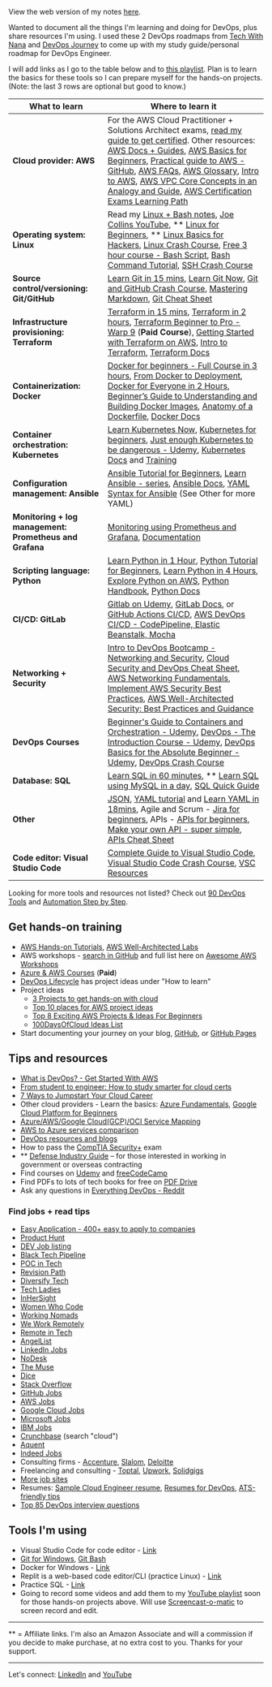 View the web version of my notes [here](https://mguery.github.io/devops-notes/).

Wanted to document all the things I'm learning and doing for DevOps, plus share resources I'm using. I used these 2 DevOps roadmaps from [Tech With Nana](https://www.youtube.com/watch?v=9pZ2xmsSDdo) and [DevOps Journey](https://www.youtube.com/watch?v=5pxbp6FyTfk) to come up with my study guide/personal roadmap for DevOps Engineer. 

I will add links as I go to the table below and to [this playlist](https://youtube.com/playlist?list=PLHl7C8vb5dHblwSmm0j1TbwnTyfABNIOQ). Plan is to learn the basics for these tools so I can prepare myself for the hands-on projects. (Note: the last 3 rows are optional but good to know.) 

What to learn | Where to learn it
------------------- | -------------
**Cloud provider: AWS** | For the AWS Cloud Practitioner + Solutions Architect exams, [read my guide to get certified](https://msguery.net/aws-certified). Other resources: [AWS Docs + Guides](https://docs.aws.amazon.com/index.html), [AWS Basics for Beginners](https://www.youtube.com/watch?v=ulprqHHWlng), [Practical guide to AWS - GitHub](https://github.com/open-guides/og-aws), [AWS FAQs](https://aws.amazon.com/faqs/), [AWS Glossary](https://docs.aws.amazon.com/general/latest/gr/glos-chap.html), [Intro to AWS](https://introtoaws.com/), [AWS VPC Core Concepts in an Analogy and Guide](https://start.jcolemorrison.com/aws-vpc-core-concepts-analogy-guide/), [AWS Certification Exams Learning Path](https://jayendrapatil.com/#AWS_Certification_Catalog)
**Operating system: Linux** | Read my [Linux + Bash notes](https://github.com/mguery/linux#learning-linux), [Joe Collins YouTube](https://www.youtube.com/user/BadEditPro/playlists), ** [Linux for Beginners](https://amzn.to/3bZJ3SF), ** [Linux Basics for Hackers](https://amzn.to/3vHM1mC), [Linux Crash Course](https://www.youtube.com/watch?v=n_2jPbQornY), [Free 3 hour course - Bash Script](https://www.youtube.com/watch?v=e7BufAVwDiM), [Bash Command Tutorial](https://www.freecodecamp.org/news/the-linux-commands-handbook), [SSH Crash Course](https://www.youtube.com/watch?v=hQWRp-FdTpc)
**Source control/versioning: Git/GitHub** | [Learn Git in 15 mins](https://www.youtube.com/watch?v=USjZcfj8yxE), [Learn Git Now](https://www.youtube.com/watch?v=WJCU_hXfeRw), [Git and GitHub Crash Course](https://www.youtube.com/watch?v=RGOj5yH7evk&t=496s), [Mastering Markdown](https://guides.github.com/features/mastering-markdown/), [Git Cheat Sheet](https://gist.github.com/akras14/3d242d80af8388ebca60)
**Infrastructure provisioning: Terraform** | [Terraform in 15 mins](https://www.youtube.com/watch?v=l5k1ai_GBDE), [Terraform in 2 hours](https://www.youtube.com/watch?v=SLB_c_ayRMo), [Terraform Beginner to Pro - Warp 9](https://warp-9.com/) (**Paid Course**), [Getting Started with Terraform on AWS](https://cloudskills.io/blog/terraform-aws-1), [Intro to Terraform](https://hackernoon.com/hashicorps-terraform-a-introduction-7f2034ae), [Terraform Docs](https://www.terraform.io/docs/index.html)
**Containerization: Docker** | [Docker for beginners - Full Course in 3 hours](https://www.youtube.com/watch?v=3c-iBn73dDE), [From Docker to Deployment](https://youtu.be/i7ABlHngi1Q?t=410), [Docker for Everyone in 2 Hours](https://youtu.be/d-PPOS-VsC8), [Beginner’s Guide to Understanding and Building Docker Images](https://jfrog.com/knowledge-base/a-beginners-guide-to-understanding-and-building-docker-images/), [Anatomy of a Dockerfile](https://gist.github.com/adamveld12/4815792fadf119ef41bd), [Docker Docs](https://docs.docker.com/)
**Container orchestration: Kubernetes** | [Learn Kubernetes Now](https://www.youtube.com/watch?v=7bA0gTroJjw), [Kubernetes for beginners](https://www.youtube.com/watch?v=X48VuDVv0do), [Just enough Kubernetes to be dangerous - Udemy](https://www.udemy.com/share/101HRSA0MceFxVQw==/), [Kubernetes Docs](https://kubernetes.io/docs/home/) and [Training](https://kubernetes.io/training/)
**Configuration management: Ansible** | [Ansible Tutorial for Beginners](https://youtu.be/1id6ERvfozo), [Learn Ansible - series](https://youtube.com/playlist?list=PLT98CRl2KxKEUHie1m24-wkyHpEsa4Y70), [Ansible Docs](https://docs.ansible.com/), [YAML Syntax for Ansible](https://docs.ansible.com/ansible/latest/reference_appendices/YAMLSyntax.html) (See Other for more YAML)
**Monitoring + log management: Prometheus and Grafana** | [Monitoring using Prometheus and Grafana](https://www.youtube.com/watch?v=cF2P9d7rBlg), [Documentation](https://prometheus.io/docs/)
**Scripting language: Python** | [Learn Python in 1 Hour](https://www.youtube.com/watch?v=kqtD5dpn9C8), [Python Tutorial for Beginners](https://www.youtube.com/watch?v=t8pPdKYpowI), [Learn Python in 4 Hours](https://youtu.be/rfscVS0vtbw), [Explore Python on AWS](https://aws.amazon.com/developer/language/python/?nc1=f_dr), [Python Handbook](https://www.freecodecamp.org/news/the-python-handbook), [Python Docs](https://docs.python.org/)
**CI/CD: GitLab** | [Gitlab on Udemy](https://www.udemy.com/course/gitlab-course/learn/), [GitLab Docs](https://docs.gitlab.com/), or [GitHub Actions CI/CD](https://www.youtube.com/watch?v=mFFXuXjVgkU), [AWS DevOps CI/CD - CodePipeline, Elastic Beanstalk, Mocha](https://www.udemy.com/user/backspace-academy/)  
**Networking + Security** | [Intro to DevOps Bootcamp - Networking and Security](https://youtu.be/PZOPz1jabfg?t=611), [Cloud Security and DevOps Cheat Sheet](https://www.sans.org/security-resources/posters/cloud/cloud-security-devops-cheat-sheet-275), [AWS Networking Fundamentals](https://www.youtube.com/watch?v=hiKPPy584Mg), [Implement AWS Security Best Practices](https://www.youtube.com/watch?v=QCMQYl0px0U), [AWS Well-Architected Security: Best Practices and Guidance](https://youtu.be/i-ErdXn9DFA)
**DevOps Courses** | [Beginner's Guide to Containers and Orchestration - Udemy](https://www.udemy.com/share/101wtWA0MceFxVQw==/), [DevOps - The Introduction Course - Udemy](https://www.udemy.com/share/101uo6A0MceFxVQw==/), [DevOps Basics for the Absolute Beginner - Udemy](https://www.udemy.com/share/101siGA0MceFxVQw==/), [DevOps Crash Course](https://youtu.be/OXE2a8dqIAI)
**Database: SQL** | [Learn SQL in 60 minutes](https://www.youtube.com/watch?v=p3qvj9hO_Bo), ** [Learn SQL using MySQL in a day](https://amzn.to/3lrKEno), [SQL Quick Guide](https://www.tutorialspoint.com/sql/sql-quick-guide.htm)
**Other** | [JSON](https://www.youtube.com/watch?v=GpOO5iKzOmY), [YAML tutorial](https://www.youtube.com/watch?v=fwLBfZFrLgI) and [Learn YAML in 18mins](https://www.youtube.com/watch?v=1uFVr15xDGg), Agile and Scrum - [Jira for beginners](https://www.youtube.com/watch?v=uM_m6EzMg3k), APIs - [APIs for beginners](https://www.youtube.com/watch?v=GZvSYJDk-us), [Make your own API - super simple](https://www.youtube.com/watch?v=FLnxgSZ0DG4), [APIs Cheat Sheet](https://www.freecodecamp.org/news/what-is-an-api-and-how-to-test-it/)
**Code editor: Visual Studio Code** | [Complete Guide to Visual Studio Code](https://www.youtube.com/watch?v=AvpzLLygub8), [Visual Studio Code Crash Course](https://www.youtube.com/watch?v=WPqXP_kLzpo), [VSC Resources](https://www.codementor.io/@marjyguery/vs-code-resources-j0y8d5y3d) 

Looking for more tools and resources not listed? Check out [90 DevOps Tools](https://skillslane.com/ultimate-list-devops-tools/) and [Automation Step by Step](https://automationstepbystep.com/).

## Get hands-on training                               

- [AWS Hands-on Tutorials](https://aws.amazon.com/getting-started/hands-on), [AWS Well-Architected Labs](https://www.wellarchitectedlabs.com/)
- AWS workshops - [search in GitHub](https://github.com/search?q=aws%20workshops) and full list here on [Awesome AWS Workshops](https://awesome-aws-workshops.com/)
- [Azure & AWS Courses](https://cloudskills.io/courses) (**Paid**)
- [DevOps Lifecycle](https://devopslifecycle.com/roadmaps) has project ideas under "How to learn"
- Project ideas 
  - [3 Projects to get hands-on with cloud](https://youtu.be/cXUT9vkKi7Y)
  - [Top 10 places for AWS project ideas](https://techcloudonline.com/2019/11/28/top-10-places-for-aws-projects/)
  - [Top 8 Exciting AWS Projects & Ideas For Beginners](https://www.upgrad.com/blog/aws-projects-ideas/)
  - [100DaysOfCloud Ideas List](https://github.com/100DaysOfCloud/100DaysOfCloudIdeas)
- Start documenting your journey on your blog, [GitHub](https://github.com/), or [GitHub Pages](https://pages.github.com/) 


## Tips and resources

- [What is DevOps? - Get Started With AWS](https://aws.amazon.com/devops/what-is-devops)
- [From student to engineer: How to study smarter for cloud certs](https://acloudguru.com/blog/engineering/from-student-to-engineer-how-to-study-smarter-for-cloud-certs)
- [7 Ways to Jumpstart Your Cloud Career](https://acloudguru.com/blog/engineering/jump-start-your-cloud-career)
- Other cloud providers - Learn the basics: [Azure Fundamentals](https://www.youtube.com/watch?v=NKEFWyqJ5XA), [Google Cloud Platform for Beginners](https://www.youtube.com/watch?v=HtdtoRvcwuc)
- [Azure/AWS/Google Cloud(GCP)/OCI Service Mapping](https://www.nobtak.com/entry/sc01e)
- [AWS to Azure services comparison](https://azure.microsoft.com/en-us/blog/cloud-service-map-for-aws-and-azure-available-now/)
- [DevOps resources and blogs](https://devopscube.com/list-of-devops-blogs-and-resources)
- How to pass the [CompTIA Security+](https://msguery.net/passing-the-comptia-securityplus-exam) exam
- ** [Defense Industry Guide](https://store.capitalsb.com/defense-industry-guide/958b5) – for those interested in working in government or overseas contracting
- Find courses on [Udemy](https://www.udemy.com/share/100F3uA0MceFxVQw==/?xref=E0EbdldQQnoLPUQvCz0GJFABTmM%3D) and [freeCodeCamp](https://www.youtube.com/channel/UC8butISFwT-Wl7EV0hUK0BQ)
- Find PDFs to lots of tech books for free on [PDF Drive](https://www.pdfdrive.com/)
- Ask any questions in [Everything DevOps - Reddit](https://www.reddit.com/r/devops/)

### Find jobs + read tips

- [Easy Application - 400+ easy to apply to companies](https://github.com/j-delaney/easy-application)
- [Product Hunt](https://www.producthunt.com/jobs?categories=Engineering&remote_ok=true)
- [DEV Job listing](https://dev.to/listings/jobs)
- [Black Tech Pipeline](https://blacktechpipeline.com/jobs/)
- [POC in Tech](https://www.pocitjobs.com/remote)
- [Revision Path](https://revisionpath.com/jobs/)
- [Diversify Tech](https://www.diversifytech.co/job-board/)
- [Tech Ladies](https://www.hiretechladies.com/jobs)
- [InHerSight](https://www.inhersight.com/job?keyword=devops)
- [Women Who Code](https://www.womenwhocode.com/jobs?query=devops)
- [Working Nomads](https://www.workingnomads.co/jobs)
- [We Work Remotely](https://weworkremotely.com/remote-jobs/search?term=devops)
- [Remote in Tech](https://remoteintech.company/)
- [AngelList](https://angel.co/jobs)
- [LinkedIn Jobs](https://www.linkedin.com/jobs/search/?f_E=2&keywords=devops&sortBy=DD)
- [NoDesk](https://nodesk.co/remote-jobs/engineering)
- [The Muse](https://www.themuse.com/search?keyword=devops&job_level=Entry%20Level)
- [Dice](https://www.dice.com/jobs?q=devops&radius=30&radiusUnit=mi&page=1&pageSize=20&filters.isRemote=true&language=en)
- [Stack Overflow](https://stackoverflow.com/jobs?c=usd&ms=Junior&mxs=Junior&dr=DevOpsDeveloper)
- [GitHub Jobs](https://jobs.github.com/)
- [AWS Jobs](https://www.amazon.jobs/en/search?base_query=devops&loc_query=&latitude=&longitude=&loc_group_id=&invalid_location=false&country=&city=&region=&county=)
- [Google Cloud Jobs](https://careers.google.com/jobs/results/?location=United%20States&q=devops)
- [Microsoft Jobs](https://careers.microsoft.com/us/en/search-results?keywords=devops)
- [IBM Jobs](https://www.ibm.com/employment/?lnk=fab#jobs?%23jobs=&job-search=Devops&country=United%2520States&experience=Entry%2520Level)
- [Crunchbase](https://www.crunchbase.com/discover/organization.companies?fbclid=IwAR20RT_CH7ytMIvm11L2f-eHLCoNwwfpAtDBC_8vmw1lAo7CR3Z6LRcqy-0)  (search "cloud")
- [Aquent](https://aquent.com/find-work/?k=devops&l=remote&development=on)
- [Indeed Jobs](https://www.indeed.com/jobs?q=%22devops+engineer%22&l=Remote&radius=1&explvl=entry_level)
- Consulting firms - [Accenture](https://www.accenture.com/us-en/careers/jobsearch?jk=&sb=1&pg=1&is_rj=0), [Slalom](https://slalom.secure.force.com/careers), [Deloitte](https://jobs2.deloitte.com/ui/en/?icid=bn_job-search)
- Freelancing and consulting - [Toptal](https://www.toptal.com/), [Upwork](https://www.upwork.com/), [Solidgigs](https://solidgigs.com/)
- [More job sites](https://mguery.github.io/web-dev/#work)
- Resumes: [Sample Cloud Engineer resume](https://docs.google.com/document/d/18KID4y29SZFr6nAUX5XS9nyTaLg1w4027BT6scaUE9M/edit), [Resumes for DevOps](https://duckduckgo.com/?q=devops+resume&ia=web), [ATS-friendly tips](https://duckduckgo.com/?q=ats+friendly+resumes&ia=web)
- [Top 85 DevOps interview questions](https://www.simplilearn.com/tutorials/devops-tutorial/devops-interview-questions)

## Tools I'm using

- Visual Studio Code for code editor - [Link](https://code.visualstudio.com/)
- [Git for Windows](https://git-scm.com/download/win), [Git Bash](https://www.atlassian.com/git/tutorials/git-bash)
- Docker for Windows - [Link](https://hub.docker.com/editions/community/docker-ce-desktop-windows/)
- Replit is a web-based code editor/CLI (practice Linux) - [Link](https://replit.com/)
- Practice SQL - [Link](http://sqlfiddle.com/)
- Going to record some videos and add them to my [YouTube playlist](https://youtube.com/playlist?list=PLppGQhQtHyJYqflcAsLakbCGxla-64s1W) soon for those hands-on projects above. Will use [Screencast-o-matic](https://screencast-o-matic.com/) to screen record and edit.

---

** = Affiliate links. I'm also an Amazon Associate and will a commission if you decide to make purchase, at no extra cost to you. Thanks for your support.  

---

Let's connect: [LinkedIn](https://www.linkedin.com/in/msguery) and [YouTube](https://m.youtube.com/channel/UCH45NDaOXaxnGw5RBBgYQOg)
